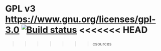 GPL v3 https://www.gnu.org/licenses/gpl-3.0
[![Build status](https://ci.appveyor.com/api/projects/status/rqewrcw6q1o1w1kb/branch/csources?svg=true)](https://ci.appveyor.com/project/davidkna/5-pk/branch/csources)
<<<<<<< HEAD
=======

>>>>>>> csources
